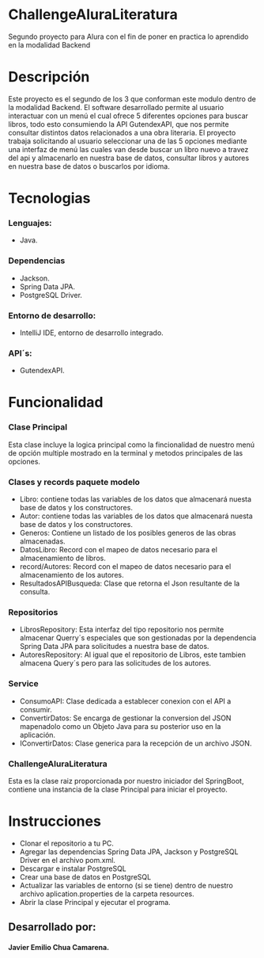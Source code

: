 # ChallengeAluraLiteratura
Segundo proyecto para Alura con el fin de poner en practica lo aprendido en la modalidad Backend 

# Descripción

Este proyecto es el segundo de los 3 que conforman este modulo dentro de la modalidad Backend. El software desarrollado permite al usuario interactuar con un menú el cual ofrece 5 diferentes opciones para buscar libros, todo esto consumiendo la API GutendexAPI, que nos permite consultar distintos datos relacionados a una obra literaria.
El proyecto trabaja solicitando al usuario seleccionar una de las 5 opciones mediante una interfaz de menú las cuales van desde buscar un libro nuevo a travez del api y almacenarlo en nuestra base de datos, consultar libros y autores en nuestra base de datos o buscarlos por idioma.

# Tecnologias

### Lenguajes:
- Java.
### Dependencias
- Jackson.
- Spring Data JPA.
- PostgreSQL Driver.
### Entorno de desarrollo:
- IntelliJ IDE, entorno de desarrollo integrado.
### API´s:
- GutendexAPI.

# Funcionalidad

### Clase Principal
Esta clase incluye la logica principal como la fincionalidad de nuestro menú de opción multiple mostrado en la terminal y metodos principales de las opciones.

### Clases y records paquete modelo
- Libro: contiene todas las variables de los datos que almacenará nuesta base de datos y los constructores.
- Autor: contiene todas las variables de los datos que almacenará nuesta base de datos y los constructores.
- Generos: Contiene un listado de los posibles generos de las obras almacenadas.
- DatosLibro: Record con el mapeo de datos necesario para el almacenamiento de libros.
- record/Autores: Record con el mapeo de datos necesario para el almacenamiento de los autores.
- ResultadosAPIBusqueda: Clase que retorna el Json resultante de la consulta.

### Repositorios
- LibrosRepository: Esta interfaz del tipo repositorio nos permite almacenar Querry´s especiales que son gestionadas por la dependencia Spring Data JPA para solicitudes a nuestra base de datos. 
- AutoresRepository: Al igual que el repositorio de Libros, este tambien almacena Query´s pero para las solicitudes de los autores.

### Service
- ConsumoAPI: Clase dedicada a establecer conexion con el API a consumir.
- ConvertirDatos: Se encarga de gestionar la conversion del JSON mapenadolo como un Objeto Java para su posterior uso en la aplicación.
- IConvertirDatos: Clase generica para la recepción de un archivo JSON.

### ChallengeAluraLiteratura
Esta es la clase raiz proporcionada por nuestro iniciador del SpringBoot, contiene una instancia de la clase Principal para iniciar el proyecto.

# Instrucciones

- Clonar el repositorio a tu PC.
- Agregar las dependencias Spring Data JPA, Jackson y PostgreSQL Driver en el archivo pom.xml.
- Descargar e instalar PostgreSQL
- Crear una base de datos en PostgreSQL
- Actualizar las variables de entorno (si se tiene) dentro de nuestro archivo aplication.properties de la carpeta resources.
- Abrir la clase Principal y ejecutar el programa.

## Desarrollado por:

#### Javier Emilio Chua Camarena.
